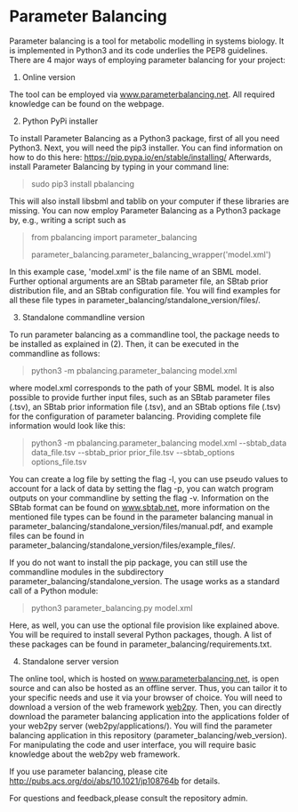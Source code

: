 # Parameter Balancing

Parameter balancing is a tool for metabolic modelling in systems biology. It is implemented in Python3 and its code underlies the PEP8 guidelines. There are 4 major ways of employing parameter balancing for your project:

1. Online version

The tool can be employed via www.parameterbalancing.net. All required knowledge can be found on the webpage.

2. Python PyPi installer

To install Parameter Balancing as a Python3 package, first of all you need Python3. Next, you will need the pip3 installer. You can find information
on how to do this here: https://pip.pypa.io/en/stable/installing/
Afterwards, install Parameter Balancing by typing in your command line:

> sudo pip3 install pbalancing

This will also install libsbml and tablib on your computer if these libraries are missing. You can now employ
Parameter Balancing as a Python3 package by, e.g., writing a script such as

> from pbalancing import parameter_balancing
> 
> parameter_balancing.parameter_balancing_wrapper('model.xml')

In this example case, 'model.xml' is the file name of an SBML model. Further optional arguments are an SBtab parameter
file, an SBtab prior distribution file, and an SBtab configuration file. You will find examples for all these
file types in parameter_balancing/standalone_version/files/.

3. Standalone commandline version

To run parameter balancing as a commandline tool, the package needs to be installed as explained in (2). Then,
it can be executed in the commandline as follows:

> python3 -m pbalancing.parameter_balancing model.xml

where model.xml corresponds to the path of your SBML model. It is also possible to provide further input files, such as
an SBtab parameter files (.tsv), an SBtab prior information file (.tsv), and an SBtab options file (.tsv) for the
configuration of parameter balancing. Providing complete file information would look like this:

> python3 -m pbalancing.parameter_balancing model.xml --sbtab_data data_file.tsv --sbtab_prior prior_file.tsv --sbtab_options options_file.tsv

You can create a log file by setting the flag -l, you can use pseudo values to account for a lack of data by setting the flag -p, you can
watch program outputs on your commandline by setting the flag -v. Information on the SBtab format can be found on www.sbtab.net, more information
on the mentioned file types can be found in the parameter balancing manual in parameter_balancing/standalone_version/files/manual.pdf,
and example files can be found in parameter_balancing/standalone_version/files/example_files/.

If you do not want to install the pip package, you can still use the commandline modules in the subdirectory parameter_balancing/standalone_version.
The usage works as a standard call of a Python module:

> python3 parameter_balancing.py model.xml

Here, as well, you can use the optional file provision like explained above. You will be required to install several Python packages, though. A list of
these packages can be found in parameter_balancing/requirements.txt.

4. Standalone server version

The online tool, which is hosted on www.parameterbalancing.net, is open source and can also be hosted as an offline server. Thus, you can tailor it to your specific needs and use it via your browser of choice. You will need to download a version of the web framework [web2py](http://www.web2py.com/). Then, you can directly download the parameter balancing application into the applications folder of your web2py server (web2py/applications/). You will find the parameter balancing application in this repository (parameter_balancing/web_version). For manipulating the code and user interface, you will require basic knowledge about the web2py web framework.

If you use parameter balancing, please cite http://pubs.acs.org/doi/abs/10.1021/jp108764b for details.

For questions and feedback,please consult the repository admin.